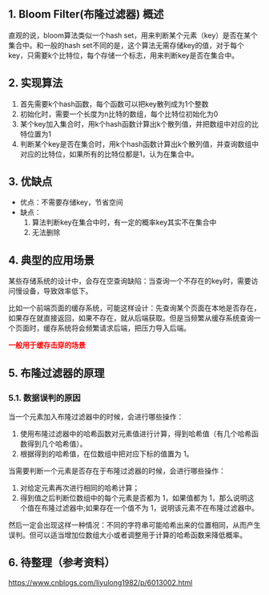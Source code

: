 ## 1. Bloom Filter(布隆过滤器) 概述

直观的说，bloom算法类似一个hash set，用来判断某个元素（key）是否在某个集合中。和一般的hash set不同的是，这个算法无需存储key的值，对于每个key，只需要k个比特位，每个存储一个标志，用来判断key是否在集合中。

## 2. 实现算法

1. 首先需要k个hash函数，每个函数可以把key散列成为1个整数
2. 初始化时，需要一个长度为n比特的数组，每个比特位初始化为0
3. 某个key加入集合时，用k个hash函数计算出k个散列值，并把数组中对应的比特位置为1
4. 判断某个key是否在集合时，用k个hash函数计算出k个散列值，并查询数组中对应的比特位，如果所有的比特位都是1，认为在集合中。

## 3. 优缺点

- 优点：不需要存储key，节省空间
- 缺点：
    1. 算法判断key在集合中时，有一定的概率key其实不在集合中
    2. 无法删除

## 4. 典型的应用场景

某些存储系统的设计中，会存在空查询缺陷：当查询一个不存在的key时，需要访问慢设备，导致效率低下。

比如一个前端页面的缓存系统，可能这样设计：先查询某个页面在本地是否存在，如果存在就直接返回，如果不存在，就从后端获取。但是当频繁从缓存系统查询一个页面时，缓存系统将会频繁请求后端，把压力导入后端。

<font color="red">**一般用于缓存击穿的场景**</font>

## 5. 布隆过滤器的原理

### 5.1. 数据误判的原因

当一个元素加入布隆过滤器中的时候，会进行哪些操作：

1. 使用布隆过滤器中的哈希函数对元素值进行计算，得到哈希值（有几个哈希函数得到几个哈希值）。
2. 根据得到的哈希值，在位数组中把对应下标的值置为 1。

当需要判断一个元素是否存在于布隆过滤器的时候，会进行哪些操作：

1. 对给定元素再次进行相同的哈希计算；
2. 得到值之后判断位数组中的每个元素是否都为 1，如果值都为 1，那么说明这个值在布隆过滤器中;如果存在一个值不为 1，说明该元素不在布隆过滤器中。

然后一定会出现这样一种情况：不同的字符串可能哈希出来的位置相同，从而产生误判。但可以适当增加位数组大小或者调整用于计算的哈希函数来降低概率。

## 6. 待整理（参考资料）

https://www.cnblogs.com/liyulong1982/p/6013002.html
